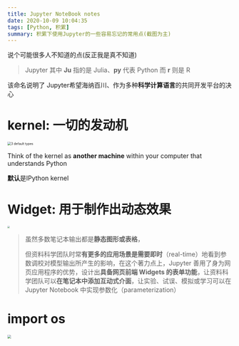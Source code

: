 ```yaml
---
title: Jupyter NoteBook notes
date: 2020-10-09 10:04:35
tags: [Python, 积累]
summary: 积累下使用Jupyter的一些容易忘记的常用点(截图为主)
---
```


说个可能很多人不知道的点(反正我是真不知道)

> Jupyter 其中 **Ju** 指的是 Julia、**py** 代表 Python 而 **r** 则是 R
>

该命名说明了 Jupyter希望海纳百川、作为多种**科学计算语言**的共同开发平台的决心



# kernel: 一切的发动机

<img src="https://tva1.sinaimg.cn/large/007S8ZIlgy1gjiyi5idf1j30vi08240k.jpg" alt="3 default types" style="zoom:50%;" />

Think of the kernel as **another machine** within your computer that understands Python

**默认**是IPython kernel



# Widget: 用于制作出动态效果

<img src="https://tva1.sinaimg.cn/large/007S8ZIlgy1gjiyhpsnltj30ui0g8jvl.jpg" style="zoom:30%;" />

> 虽然多数笔记本输出都是**静态图形或表格**，
>
> 但资料科学团队时常**有更多的应用场景是需要即时**（real-time）地看到参数调校对模型输出所产生的影响，在这个著力点上，Jupyter 善用了身为网页应用程序的优势，设计出**具备网页前端 Widgets 的表单功能**，让资料科学团队可以**在笔记本中添加互动式介面**，让实验、试误、模拟或学习可以在 Jupyter Notebook 中实现参数化（parameterization）



# import os

<img src="https://tva1.sinaimg.cn/large/007S8ZIlgy1gjiysospqfj31fm0cuwh9.jpg" style="zoom:50%;" />



# 